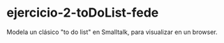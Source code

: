 # ejercicio-2-toDoList-fede
Modela un clásico "to do list" en Smalltalk, para visualizar en un browser.
